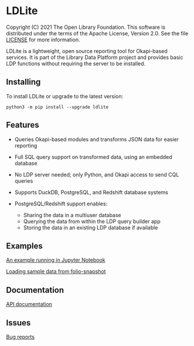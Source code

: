 LDLite
======

Copyright (C) 2021 The Open Library Foundation.  This software is
distributed under the terms of the Apache License, Version 2.0.  See
the file
[LICENSE](https://github.com/library-data-platform/ldlite/blob/master/LICENSE)
for more information.

LDLite is a lightweight, open source reporting tool for Okapi-based
services.  It is part of the Library Data Platform project and
provides basic LDP functions without requiring the server to be
installed.


Installing
----------

To install LDLite or upgrade to the latest version:

```
python3 -m pip install --upgrade ldlite
```


Features
--------

* Queries Okapi-based modules and transforms JSON data for easier
  reporting

* Full SQL query support on transformed data, using an embedded
  database

* No LDP server needed; only Python, and Okapi access to send CQL
  queries

* Supports DuckDB, PostgreSQL, and Redshift database systems

* PostgreSQL/Redshift support enables:
  * Sharing the data in a multiuser database
  * Querying the data from within the LDP query builder app
  * Storing the data in an existing LDP database if available


Examples
--------

[An example running in Jupyter
Notebook](https://github.com/library-data-platform/ldlite/blob/main/examples/example.md)

[Loading sample data from
folio-snapshot](https://github.com/library-data-platform/ldlite/blob/main/examples/snapshot.py)


Documentation
-------------

[API documentation](https://library-data-platform.github.io/ldlite/ldlite.html)



Issues
------

[Bug reports](https://github.com/library-data-platform/ldlite/issues)


